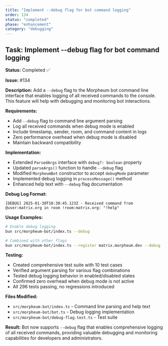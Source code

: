 ```yaml
---
title: "Implement --debug flag for bot command logging"
order: 134
status: "completed"
phase: "enhancement"
category: "debugging"
---
```


## Task: Implement --debug flag for bot command logging

**Status:** Completed ✅

**Issue:** #134

**Description:**
Add a `--debug` flag to the Morpheum bot command line interface that enables logging of all received commands to the console. This feature will help with debugging and monitoring bot interactions.

**Requirements:**
- Add `--debug` flag to command line argument parsing
- Log all received commands when debug mode is enabled
- Include timestamp, sender, room, and command content in logs
- Zero performance overhead when debug mode is disabled
- Maintain backward compatibility

**Implementation:**
- Extended `ParsedArgs` interface with `debug?: boolean` property
- Updated `parseArgs()` function to handle `--debug` flag
- Modified `MorpheumBot` constructor to accept `debugMode` parameter
- Implemented debug logging in `processMessage()` method
- Enhanced help text with `--debug` flag documentation

**Debug Log Format:**
```
[DEBUG] 2025-01-30T10:30:45.123Z - Received command from @user:matrix.org in room !room:matrix.org: "!help"
```

**Usage Examples:**
```bash
# Enable debug logging
bun src/morpheum-bot/index.ts --debug

# Combined with other flags
bun src/morpheum-bot/index.ts --register matrix.morpheum.dev --debug
```

**Testing:**
- Created comprehensive test suite with 10 test cases
- Verified argument parsing for various flag combinations
- Tested debug logging behavior in enabled/disabled states
- Confirmed zero overhead when debug mode is not active
- All 296 tests passing, no regressions introduced

**Files Modified:**
- `src/morpheum-bot/index.ts` - Command line parsing and help text
- `src/morpheum-bot/bot.ts` - Debug logging implementation
- `src/morpheum-bot/debug-flag.test.ts` - Test suite

**Result:**
Bot now supports `--debug` flag that enables comprehensive logging of all received commands, providing valuable debugging and monitoring capabilities for developers and administrators.